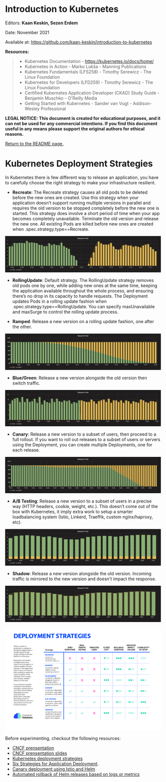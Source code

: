# Introduction to Kubernetes

Editors: **Kaan Keskin, Sezen Erdem**

Date: November 2021

Available at: https://github.com/kaan-keskin/introduction-to-kubernetes

**Resources:**

> - Kubernetes Documentation - https://kubernetes.io/docs/home/
> - Kubernetes in Action - Marko Lukša - Manning Publications
> - Kubernetes Fundamentals (LFS258) - Timothy Serewicz - The Linux Foundation
> - Kubernetes for Developers (LFD259) - Timothy Serewicz - The Linux Foundation
> - Certified Kubernetes Application Developer (CKAD) Study Guide - Benjamin Muschko - O'Reilly Media
> - Getting Started with Kubernetes - Sander van Vugt - Addison-Wesley Professional

**LEGAL NOTICE: This document is created for educational purposes, and it can not be used for any commercial intentions. If you find this document useful in any means please support the original authors for ethical reasons.** 

[Return to the README page.](README.md)

# Kubernetes Deployment Strategies

In Kubernetes there is few different way to release an application, you have to carefully choose the right strategy to make your infrastructure resilient.

- **Recreate**: The Recreate strategy causes all old pods to be deleted before the new ones are created. Use this strategy when your application doesn’t support running multiple versions in parallel and requires the old version to be stopped completely before the new one is started. This strategy does involve a short period of time when your app becomes completely unavailable. Terminate the old version and release the new one. All existing Pods are killed before new ones are created when .spec.strategy.type==Recreate.

![Kubernetes Deployment Recreate](./images/grafana-recreate.png)

- **RollingUpdate**: Default strategy. The RollingUpdate strategy removes old pods one by one, while adding new ones at the same time, keeping the application available throughout the whole process, and ensuring there’s no drop in its capacity to handle requests. The Deployment updates Pods in a rolling update fashion when .spec.strategy.type==RollingUpdate. You can specify maxUnavailable and maxSurge to control the rolling update process.

- **Ramped**: Release a new version on a rolling update fashion, one after the other.

![Kubernetes Deployment Ramped](./images/grafana-ramped.png)

- **Blue/Green**: Release a new version alongside the old version then switch traffic.

![Kubernetes Deployment Blue-Green](./images/grafana-blue-green.png)

- **Canary**: Release a new version to a subset of users, then proceed to a full rollout. If you want to roll out releases to a subset of users or servers using the Deployment, you can create multiple Deployments, one for each release.

![Kubernetes Deployment Canary](./images/grafana-canary.png)

- **A/B Testing**: Release a new version to a subset of users in a precise way (HTTP headers, cookie, weight, etc.). This doesn’t come out of the box with Kubernetes, it imply extra work to setup a smarter loadbalancing system (Istio, Linkerd, Traeffik, custom nginx/haproxy, etc).

![kubernetes A/B Testing Deployment](./images/grafana-ab-testing.png)

- **Shadow**: Release a new version alongside the old version. Incoming traffic is mirrored to the new version and doesn't impact the response.

![Kubernetes Shadow Deployment](./images/grafana-shadow.png)

![Deployment Strategy Decision Diagram](./images/decision-diagram.png)

Before experimenting, checkout the following resources:
- [CNCF prensentation](https://www.youtube.com/watch?v=1oPhfKye5Pg)
- [CNCF prensentation slides](https://www.slideshare.net/EtienneTremel/kubernetes-deployment-strategies-cncf-webinar)
- [Kubernetes deployment strategies](https://container-solutions.com/kubernetes-deployment-strategies/)
- [Six Strategies for Application Deployment](https://thenewstack.io/deployment-strategies/).
- [Canary deployment using Istio and Helm](https://github.com/etiennetremel/istio-cross-namespace-canary-release-demo)
- [Automated rollback of Helm releases based on logs or metrics](https://container-solutions.com/automated-rollback-helm-releases-based-logs-metrics/)

